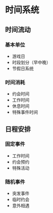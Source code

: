 # 时间系统

## 时间流动
### 基本单位
- 游戏日
- 时段划分（早中晚）
- 节假日系统

### 时间消耗
- 约会时间
- 工作时间
- 休息时间
- 特殊事件时间

## 日程安排
### 固定事件
- 工作时间
- 约会预约
- 特殊活动

### 随机事件
- 突发事件
- 临时约会
- 意外相遇
